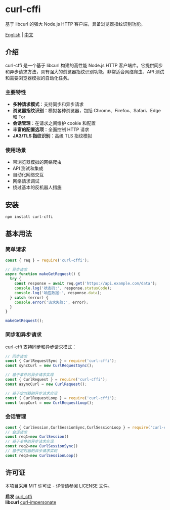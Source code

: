 # curl-cffi

基于 libcurl 的强大 Node.js HTTP 客户端，具备浏览器指纹识别功能。

[English](README.md) | [中文](#chinese)

<a name="chinese"></a>

## 介绍

curl-cffi 是一个基于 libcurl 构建的高性能 Node.js HTTP 客户端库。它提供同步和异步请求方法，具有强大的浏览器指纹识别功能，非常适合网络爬虫、API 测试和需要浏览器模拟的自动化任务。

### 主要特性

- **多种请求模式**：支持同步和异步请求
- **浏览器指纹识别**：模拟各种浏览器，包括 Chrome、Firefox、Safari、Edge 和 Tor
- **会话管理**：在请求之间维护 cookie 和配置
- **丰富的配置选项**：全面控制 HTTP 请求
- **JA3/TLS 指纹识别**：高级 TLS 指纹模拟

### 使用场景

- 带浏览器模拟的网络爬虫
- API 测试和集成
- 自动化网络交互
- 网络请求调试
- 绕过基本的反机器人措施

## 安装

```bash
npm install curl-cffi
```

## 基本用法

### 简单请求

```javascript
const { req } = require('curl-cffi');

// 异步请求
async function makeGetRequest() {
  try {
    const response = await req.get('https://api.example.com/data');
    console.log('状态码:', response.statusCode);
    console.log('响应数据:', response.data);
  } catch (error) {
    console.error('请求失败:', error);
  }
}

makeGetRequest();
```

### 同步和异步请求

curl-cffi 支持同步和异步请求模式：

```javascript
// 同步请求
const { CurlRequestSync } = require('curl-cffi');
const syncCurl = new CurlRequestSync();

// 基于事件的异步请求实现
const { CurlRequest } = require('curl-cffi');
const asyncCurl = new CurlRequest();

// 基于定时器的异步请求实现
const { CurlRequestLoop } = require('curl-cffi');
const loopCurl = new CurlRequestLoop();
```

### 会话管理

```javascript
const { CurlSession,CurlSessionSync,CurlSessionLoop } = require('curl-cffi');
// 会话请求
const req1=new CurlSession()
// 基于事件的异步请求实现
const req2=new CurlSessionSync()
// 基于定时器的异步请求实现
const req3=new CurlSessionLoop()
```

## 许可证

本项目采用 MIT 许可证 - 详情请参阅 LICENSE 文件。


**启发** [curl_cffi](https://github.com/lexiforest/curl_cffi)  
**libcurl** [curl-impersonate](https://github.com/lexiforest/curl-impersonate)
